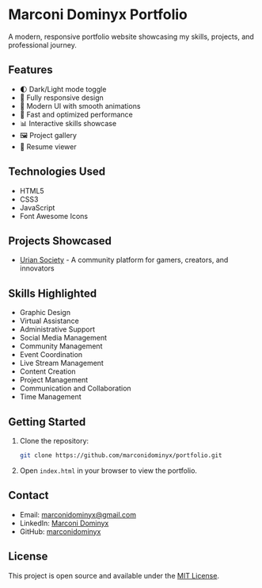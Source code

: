 # Marconi Dominyx Portfolio

A modern, responsive portfolio website showcasing my skills, projects, and professional journey.

## Features

- 🌓 Dark/Light mode toggle
- 📱 Fully responsive design
- 🎨 Modern UI with smooth animations
- 🚀 Fast and optimized performance
- 📊 Interactive skills showcase
- 🖼️ Project gallery
- 📄 Resume viewer

## Technologies Used

- HTML5
- CSS3
- JavaScript
- Font Awesome Icons

## Projects Showcased

- [Urian Society](https://marconidominyx.github.io/urians/) - A community platform for gamers, creators, and innovators

## Skills Highlighted

- Graphic Design
- Virtual Assistance
- Administrative Support
- Social Media Management
- Community Management
- Event Coordination
- Live Stream Management
- Content Creation
- Project Management
- Communication and Collaboration
- Time Management

## Getting Started

1. Clone the repository:

   ```bash
   git clone https://github.com/marconidominyx/portfolio.git
   ```

2. Open `index.html` in your browser to view the portfolio.

## Contact

- Email: marconidominyx@gmail.com
- LinkedIn: [Marconi Dominyx](https://www.linkedin.com/in/marconi-dominyx-asis-07229135a/)
- GitHub: [marconidominyx](https://github.com/marconidominyx)

## License

This project is open source and available under the [MIT License](LICENSE).
